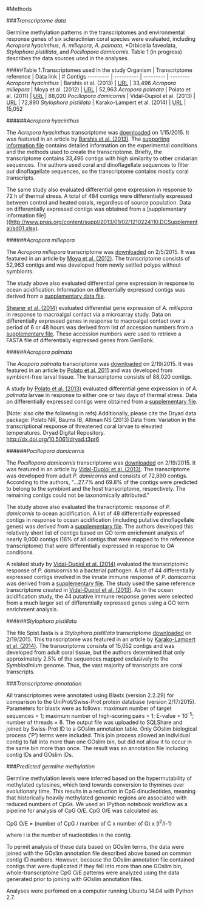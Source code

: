 #Methods

###*Transcriptome data*

Germline methylation patterns in the transcriptomes and environmental response genes of six scleractinian coral species were evaluated, including *Acropora hyacinthus*, *A. millepora*, *A. palmata*, *Orbicella faveolata, *Stylophora pistillata*, and *Pocillopora damicornis*. Table 1 (in progress) describes the data sources used in the analyses. 

#####Table 1.Transcriptomes used in the study
Organism | Transcriptome reference | Data link | # Contigs
--------- | ---------- | --------- | --------
*Acropora hyacinthus* | Barshis et al. (2013) | [URL](http://palumbi.stanford.edu/data/33496_Ahyacinthus_CoralContigs.fasta.zip) | 33,496
*Acropora millepora* | Moya et al. (2012) | [URL](http://www.ncbi.nlm.nih.gov/nuccore?term=74409%5BBioProject%5D) | 52,963
*Acropora palmata* | Polato et al. (2011) | [URL](https://usegalaxy.org/datasets/cb51c4a06d7ae94e/display?to_ext=fasta) | 88,020
*Pocillopora damicornis* | Vidal-Dupiol et al. (2013) | [URL](http://2ei.univ-perp.fr/telechargement/transcriptomes/blast2go_fasta_Pdamv2.zip) | 72,890
*Stylophora pistillata* | Karako-Lampert et al. (2014) | [URL](http://data.centrescientifique.mc/Data/454Isotigs.fas.zip) | 15,052

######*Acropora hyacinthus*

The *Acropora hyacinthus* transcriptome was [downloaded](http://palumbi.stanford.edu/data/33496_Ahyacinthus_CoralContigs.fasta.zip) on 1/15/2015. It was featured in an article by [Barshis et al. (2013)](http://www.pnas.org/content/110/4/1387.abstract). The [supporting information file](http://www.pnas.org/content/suppl/2013/01/02/1210224110.DCSupplemental/pnas.201210224SI.pdf) contains detailed information on the experimental conditions and the methods used to create the transcriptome. Briefly, the transcriptome contains 33,496 contigs with high similarity to other cnidarian sequences. The authors used coral and dinoflagellate sequences to filter out dinoflagellate sequences, so the transcriptome contains mostly coral transcripts. 

The same study also evaluated differential gene expression in response to 72 h of thermal stress. A total of 484 contigs were differentially expressed between control and heated corals, regardless of source population. Data on differentially expressed contigs was obtained from a [supplementary information file]((http://www.pnas.org/content/suppl/2013/01/02/1210224110.DCSupplemental/sd01.xlsx).

######*Acropora millepora*

The *Acropora millepora* transcriptome was [downloaded](http://www.ncbi.nlm.nih.gov/nuccore?term=74409%5BBioProject%5D) on 2/5/2015. It was featured in an article by [Moya et al. (2012)](http://onlinelibrary.wiley.com/doi/10.1111/j.1365-294X.2012.05554.x/full). The transcriptome consists of 52,963 contigs and was developed from newly settled polyps without symbionts.

The study above also evaluated differential gene expression in response to ocean acidification. Information on differentially expressed contigs was derived from a [supplementary data file](http://onlinelibrary.wiley.com/store/10.1111/j.1365-294X.2012.05554.x/asset/supinfo/MEC_5554_sm_FigS1-S3_TableS1-S9.pdf?v=1&s=8986ebf969c7552ad857973fff80a0752f87a129).

[Shearer et al. (2014)](http://journals.plos.org/plosone/article?id=10.1371/journal.pone.0114525#pone.0114525.s002) evaluated differential gene expression of *A. millepora* in response to macroalgal contact via a microarray study. Data on differentially expressed genes in response to macroalgal contact over a period of 6 or 48 hours was derived from list of accession numbers from a [supplementary file](http://journals.plos.org/plosone/article/asset?unique&id=info:doi/10.1371/journal.pone.0114525.s002). These accession numbers were used to retrieve a FASTA file of differentially expressed genes from GenBank.

######*Acropora palmata*

The *Acopora palmata* transcriptome was [downloaded](https://usegalaxy.org/datasets/cb51c4a06d7ae94e/display?to_ext=fasta) on 2/19/2015. It was featured in an article by [Polato et al. 2011](http://journals.plos.org/plosone/article?id=10.1371/journal.pone.0028634) and was developed from symbiont-free larval tissue. The transcriptome consists of 88,020 contigs.

A study by [Polato et al. (2013)](http://onlinelibrary.wiley.com.offcampus.lib.washington.edu/doi/10.1111/mec.12163/abstract) evaluated differential gene expression in of *A. palmata* larvae in response to either one or two days of thermal stress. Data on differentially expressed contigs were obtained from a [supplementary file](http://datadryad.org/bitstream/handle/10255/dryad.39350/SuppTableS3_Final.xlsx?sequence=1).

(Note: also cite the following in refs)
Additionally, please cite the Dryad data package:
Polato NR, Baums IB, Altman NS (2013) Data from: Variation in the transcriptional response of threatened coral larvae to elevated temperatures. Dryad Digital Repository. http://dx.doi.org/10.5061/dryad.t3pr6

######*Pocillopora damicornis*

The *Pocillopora damicornis* transcriptome was [downloaded](http://2ei.univ-perp.fr/telechargement/transcriptomes/blast2go_fasta_Pdamv2.zip) on 2/19/2015. It was featured in an article by [Vidal-Dupiol et al. (2013)](http://journals.plos.org/plosone/article?id=10.1371/journal.pone.0058652). The transcriptome was developed from adult *P. damicornis* and consists of 72,890 contigs. According to the authors, "...27.7% and 69.8% of the contigs were predicted to belong to the symbiont and the host transcriptome, respectively. The remaining contigs could not be taxonomically attributed." 

The study above also evaluated the transcriptomic response of *P. damicornis* to ocean acidification. A list of 48 differentially expressed contigs in response to ocean acidification (including putative dinoflagellate genes) was derived from a [supplementary file](http://journals.plos.org/plosone/article/asset?unique&id=info:doi/10.1371/journal.pone.0058652.s001). The authors developed this relatively short list of contigs based on GO term enrichment analysis of nearly 9,000 contigs (16% of all contigs that were mapped to the reference transcriptome) that were differentially expressed in response to OA conditions. 

A related study by [Vidal-Dupiol et al. (2014)](http://journals.plos.org/plosone/article?id=10.1371/journal.pone.0107672) evaluated the transcriptomic response of *P. damicornis* to a bacterial pathogen. A list of 44 differentially expressed contigs involved in the innate immune response of *P. damicornis* was derived from a [supplementary file](http://journals.plos.org/plosone/article/asset?unique&id=info:doi/10.1371/journal.pone.0107672.s003). The study used the same reference transcriptome created in [Vidal-Dupiol et al. (2013)](http://journals.plos.org/plosone/article?id=10.1371/journal.pone.0058652). As in the ocean acidification study, the 44 putative immune response genes were selected from a much larger set of differentially expressed genes using a GO term enrichment analysis. 

######*Stylophora pistillata*

The file Spist.fasta is a *Stylophora pistillata* transcriptome [downloaded](http://data.centrescientifique.mc/Data/454Isotigs.fas.zip) on 2/19/2015. This transcriptome was featured in an article by [Karako-Lampert et al. (2014)](http://journals.plos.org/plosone/article?id=10.1371/journal.pone.0088615). The transcriptome consists of 15,052 contigs and was developed from adult coral tissue, but the authors determined that only approximately 2.5% of the sequences mapped exclusively to the *Symbiodinium* genome. Thus, the vast majority of transcripts are coral transcripts.


###*Transcriptome annotation*

All transcriptomes were annotated using Blastx (version 2.2.29) for comparison to the UniProt/Swiss-Prot protein database (version 2/17/2015). Parameters for blastx were as follows: maximum number of target sequences = 1; maximum number of high-scoring pairs = 1; E-value = 10<sup>-5</sup>; number of threads = 8. The output file was uploaded to SQLShare and joined by Swiss-Prot ID to a GOslim annotation table. Only GOslim biological process (’P’) terms were included. This join process allowed an individual contig to fall into more than one GOslim bin, but did not allow it to occur in the same bin more than once. The result was an annotation file including contig IDs and GOslim IDs.

###*Predicted germline methylation*

Germline methylation levels were inferred based on the hypermutability of methylated cytosines, which tend towards conversion to thymines over evolutionary time. This results in a reduction in CpG dinucleotides, meaning that historically heavily methylated genomic regions are associated with reduced numbers of CpGs. We used an IPython notebook workflow as a pipeline for analysis of CpG O/E. CpG O/E 
was calculated as:

CpG O/E = (number of CpG / number of C x number of G) x (l<sup>2</sup>/l-1)

where l is the number of nucleotides in the contig.

To permit analysis of these data based on GOslim terms, the data were joined with the GOslim annotation file described above based on common contig ID numbers. However, because the GOslim annotation file contained contigs that were duplicated if they fell into more than one GOslim bin, whole-transcriptome CpG O/E patterns were analyzed using the data generated prior to joining with GOslim annotation files.

Analyses were perfomed on a computer running Ubuntu 14.04 with Python 2.7.